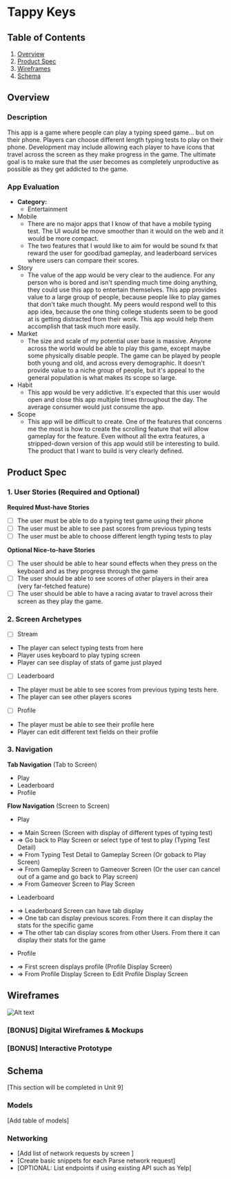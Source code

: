 # Tappy Keys

## Table of Contents

1. [Overview](#Overview)
2. [Product Spec](#Product-Spec)
3. [Wireframes](#Wireframes)
4. [Schema](#Schema)

## Overview

### Description

This app is a game where people can play a typing speed game... but on their phone. Players can choose different length typing tests to play on their phone. Development may include allowing each player to have icons that travel across the screen as they make progress in the game. The ultimate goal is to make sure that the user becomes as completely unproductive as possible as they get addicted to the game.

### App Evaluation

- **Category:**
    - Entertainment
- Mobile
    - There are no major apps that I know of that have a mobile typing test. The UI would be move smoother than it would on the web and it would be more compact.
    - The two features that I would like to aim for would be sound fx that reward the user for good/bad gameplay, and leaderboard services where users can compare their scores.
- Story
    - The value of the app would be very clear to the audience. For any person who is bored and isn't spending much time doing anything, they could use this app to entertain themselves. This app provides value to a large group of people, because people like to play games that don't take much thought. My peers would respond well to this app idea, because the one thing college students seem to be good at is getting distracted from their work. This app would help them accomplish that task much more easily. 
- Market
    - The size and scale of my potential user base is massive. Anyone across the world would be able to play this game, except maybe some physically disable people. The game can be played by people both young and old, and across every demographic. It doesn't provide value to a niche group of people, but it's appeal to the general population is what makes its scope so large.
- Habit 
    - This app would be very addictive. It's expected that this user would open and close this app multiple times throughout the day. The average consumer would just consume the app.
- Scope
    - This app will be difficult to create. One of the features that concerns me the most is how to create the scrolling feature that will allow gameplay for the feature. Even without all the extra features, a stripped-down version of this app would still be interesting to build. The product that I want to build is very clearly defined.

## Product Spec

### 1. User Stories (Required and Optional)

**Required Must-have Stories**

* [ ] The user must be able to do a typing test game using their phone
* [ ] The user must be able to see past scores from previous typing tests
* [ ] The user must be able to choose different length typing tests to play

**Optional Nice-to-have Stories**

* [ ] The user should be able to hear sound effects when they press on the keyboard and as they progress through the game
* [ ] The user should be able to see scores of other players in their area (very far-fetched feature)
* [ ] The user should be able to have a racing avatar to travel across their screen as they play the game.

### 2. Screen Archetypes

- [ ] Stream
* The player can select typing tests from here
* Player uses keyboard to play typing screen
* Player can see display of stats of game just played
- [ ] Leaderboard
* The player must be able to see scores from previous typing tests here.
* The player can see other players scores
- [ ] Profile
* The player must be able to see their profile here
* Player can edit different text fields on their profile

### 3. Navigation

**Tab Navigation** (Tab to Screen)

* Play
* Leaderboard
* Profile

**Flow Navigation** (Screen to Screen)

- Play
* => Main Screen (Screen with display of different types of typing test)
* => Go back to Play Screen or select type of test to play (Typing Test Detail)
* => From Typing Test Detail to Gameplay Screen (Or goback to Play Screen)
* => From Gameplay Screen to Gameover Screen (Or the user can cancel out of a game and go back to Play screen)
* => From Gameover Screen to Play Screen
- Leaderboard
* => Leaderboard Screen can have tab display
* => One tab can display previous scores. From there it can display the stats for the specific game
* => The other tab can display scores from other Users. From there it can display their stats for the game
- Profile
* => First screen displays profile (Profile Display Screen)
* => From Profile Display Screen to Edit Profile Display Screen

## Wireframes

![Alt text](image.png)

### [BONUS] Digital Wireframes & Mockups

### [BONUS] Interactive Prototype

## Schema 

[This section will be completed in Unit 9]

### Models

[Add table of models]

### Networking

- [Add list of network requests by screen ]
- [Create basic snippets for each Parse network request]
- [OPTIONAL: List endpoints if using existing API such as Yelp]
